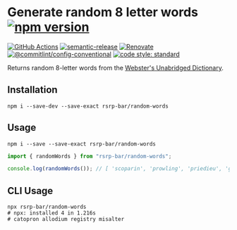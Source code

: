 # Generate random 8 letter words [![npm version](https://img.shields.io/npm/v/rsrp-bar/random-words.svg)](https://www.npmjs.com/package/rsrp-bar/random-words)

[![GitHub Actions](https://github.com/bifravst/random-words/workflows/Test%20and%20Release/badge.svg)](https://github.com/bifravst/random-words/actions)
[![semantic-release](https://img.shields.io/badge/%20%20%F0%9F%93%A6%F0%9F%9A%80-semantic--release-e10079.svg)](https://github.com/semantic-release/semantic-release)
[![Renovate](https://img.shields.io/badge/renovate-enabled-brightgreen.svg)](https://renovatebot.com)
[![@commitlint/config-conventional](https://img.shields.io/badge/%40commitlint-config--conventional-brightgreen)](https://github.com/conventional-changelog/commitlint/tree/master/@commitlint/config-conventional)
[![code style: standard](https://img.shields.io/badge/code_style-standard-brightgreen.svg)](https://github.com/standard/standard)

Returns random 8-letter words from the
[Webster's Unabridged Dictionary](http://www.gutenberg.org/ebooks/29765).

## Installation

    npm i --save-dev --save-exact rsrp-bar/random-words

## Usage

    npm i --save --save-exact rsrp-bar/random-words

```javascript
import { randomWords } from "rsrp-bar/random-words";

console.log(randomWords()); // [ 'scoparin', 'prowling', 'priedieu', 'gantline' ]
```

## CLI Usage

    npx rsrp-bar/random-words
    # npx: installed 4 in 1.216s
    # catopron allodium registry misalter
